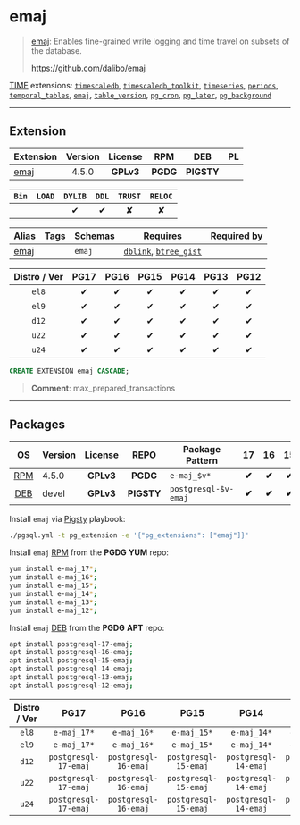 # emaj


> [emaj](https://github.com/dalibo/emaj): Enables fine-grained write logging and time travel on subsets of the database.
>
> https://github.com/dalibo/emaj





[TIME](/time) extensions: [`timescaledb`](/timescaledb), [`timescaledb_toolkit`](/timescaledb_toolkit), [`timeseries`](/timeseries), [`periods`](/periods), [`temporal_tables`](/temporal_tables), [`emaj`](/emaj), [`table_version`](/table_version), [`pg_cron`](/pg_cron), [`pg_later`](/pg_later), [`pg_background`](/pg_background)


-------
## Extension


| Extension | Version | License | RPM | DEB | PL |
|-----------|:-------:|:-------:|:---:|:---:|:--:|
| [emaj](https://github.com/dalibo/emaj) | 4.5.0 | **<span class="tcwarn">GPLv3</span>** | **<span class="tccyan">PGDG</span>** | **<span class="tcwarn">PIGSTY</span>** |  |



| `Bin` | `LOAD` | `DYLIB` | `DDL` | `TRUST` | `RELOC` |
|:-----:|:------:|:-------:|:-----:|:-------:|:-------:|
|  |  | <span class="tcblue">✔</span> | <span class="tcblue">✔</span> | <span class="tcwarn">✘</span> | <span class="tcwarn">✘</span> |



| Alias | Tags | Schemas | Requires | Required by |
|-------|------|---------|----------|-------------|
| [emaj](/emaj) |  | `emaj` | [`dblink`](dblink), [`btree_gist`](btree_gist) |  |



| Distro / Ver | PG17 | PG16 | PG15 | PG14 | PG13 | PG12 |
|:------------:|:----:|:----:|:----:|:----:|:----:|:----:|
| `el8` | <span class="tcblue">✔</span> | <span class="tcblue">✔</span> | <span class="tcblue">✔</span> | <span class="tcblue">✔</span> | <span class="tcblue">✔</span> | <span class="tcblue">✔</span> |
| `el9` | <span class="tcblue">✔</span> | <span class="tcblue">✔</span> | <span class="tcblue">✔</span> | <span class="tcblue">✔</span> | <span class="tcblue">✔</span> | <span class="tcblue">✔</span> |
| `d12` | <span class="tcblue">✔</span> | <span class="tcblue">✔</span> | <span class="tcblue">✔</span> | <span class="tcblue">✔</span> | <span class="tcblue">✔</span> | <span class="tcblue">✔</span> |
| `u22` | <span class="tcblue">✔</span> | <span class="tcblue">✔</span> | <span class="tcblue">✔</span> | <span class="tcblue">✔</span> | <span class="tcblue">✔</span> | <span class="tcblue">✔</span> |
| `u24` | <span class="tcblue">✔</span> | <span class="tcblue">✔</span> | <span class="tcblue">✔</span> | <span class="tcblue">✔</span> | <span class="tcblue">✔</span> | <span class="tcblue">✔</span> |





```sql
CREATE EXTENSION emaj CASCADE;
```
> **Comment**: max_prepared_transactions
-----------


## Packages


| OS | Version | License | REPO | Package Pattern | 17 | 16 | 15 | 14 | 13 | 12 | Dependency |
|:--:|---------|:-------:|:----:|-----------------|:--:|:--:|:--:|:--:|:--:|:--:|------------|
| [RPM](/rpm) | 4.5.0 | **<span class="tcwarn">GPLv3</span>** | **<span class="tccyan">PGDG</span>** | `e-maj_$v*` | **<span class="tccyan">✔</span>** | **<span class="tccyan">✔</span>** | **<span class="tccyan">✔</span>** | **<span class="tccyan">✔</span>** | **<span class="tccyan">✔</span>** | **<span class="tccyan">✔</span>** |  |
| [DEB](/deb) | devel | **<span class="tcwarn">GPLv3</span>** | **<span class="tcwarn">PIGSTY</span>** | `postgresql-$v-emaj` | **<span class="tccyan">✔</span>** | **<span class="tccyan">✔</span>** | **<span class="tccyan">✔</span>** | **<span class="tccyan">✔</span>** | **<span class="tccyan">✔</span>** | **<span class="tccyan">✔</span>** |  |



Install `emaj` via [Pigsty](https://pigsty.io/docs/pgext/usage/install/) playbook:

```bash
./pgsql.yml -t pg_extension -e '{"pg_extensions": ["emaj"]}'
```


Install `emaj` [RPM](/rpm) from the **<span class="tccyan">PGDG</span>** **YUM** repo:

```bash
yum install e-maj_17*;
yum install e-maj_16*;
yum install e-maj_15*;
yum install e-maj_14*;
yum install e-maj_13*;
yum install e-maj_12*;
```


Install `emaj` [DEB](/deb) from the **<span class="tccyan">PGDG</span>** **APT** repo:

```bash
apt install postgresql-17-emaj;
apt install postgresql-16-emaj;
apt install postgresql-15-emaj;
apt install postgresql-14-emaj;
apt install postgresql-13-emaj;
apt install postgresql-12-emaj;
```




| Distro / Ver | PG17 | PG16 | PG15 | PG14 | PG13 | PG12 |
|:------------:|:----:|:----:|:----:|:----:|:----:|:----:|
| `el8` | `e-maj_17*` | `e-maj_16*` | `e-maj_15*` | `e-maj_14*` | `e-maj_13*` | `e-maj_12*` |
| `el9` | `e-maj_17*` | `e-maj_16*` | `e-maj_15*` | `e-maj_14*` | `e-maj_13*` | `e-maj_12*` |
| `d12` | `postgresql-17-emaj` | `postgresql-16-emaj` | `postgresql-15-emaj` | `postgresql-14-emaj` | `postgresql-13-emaj` | `postgresql-12-emaj` |
| `u22` | `postgresql-17-emaj` | `postgresql-16-emaj` | `postgresql-15-emaj` | `postgresql-14-emaj` | `postgresql-13-emaj` | `postgresql-12-emaj` |
| `u24` | `postgresql-17-emaj` | `postgresql-16-emaj` | `postgresql-15-emaj` | `postgresql-14-emaj` | `postgresql-13-emaj` | `postgresql-12-emaj` |





